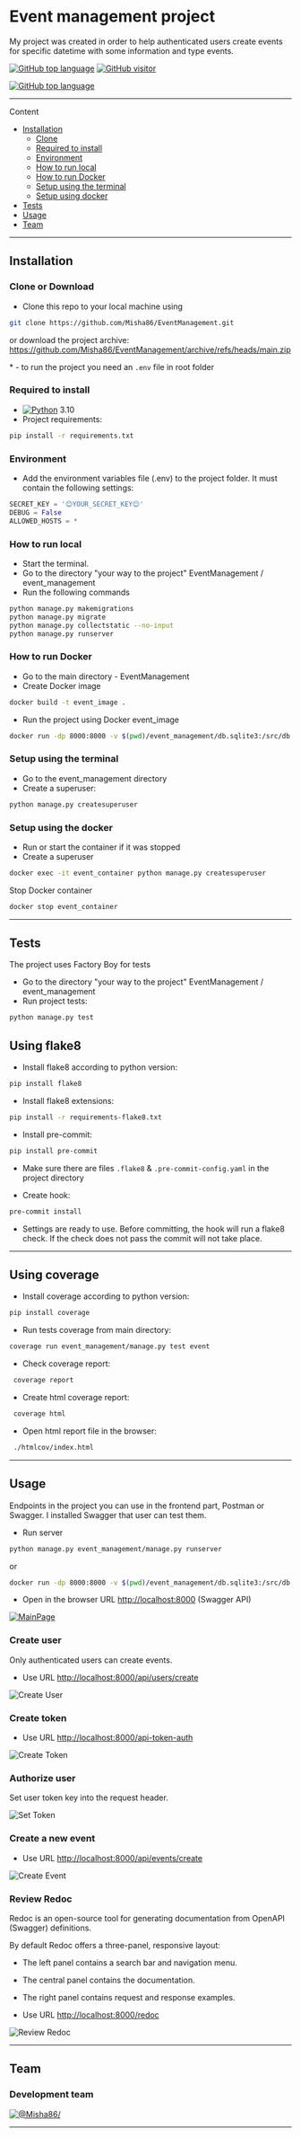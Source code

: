 # Event management project

My project was created in order to help authenticated users create events for specific datetime with some information and type events.

[![GitHub top language](https://img.shields.io/github/languages/top/Misha86/EventManagement)](https://img.shields.io/github/languages/top/Misha86/EventManagement)
[![GitHub visitor](https://visitor-badge.laobi.icu/badge?page_id=Misha86.EventManagement)](https://visitor-badge.laobi.icu/badge?page_id=Misha86Event.Management)

[![GitHub top language](https://github-readme-stats.vercel.app/api?username=Misha86&show_icons=true&hide=contribs>,prs&cache_seconds=86400&theme=default_repocard)](https://github-readme-stats.vercel.app/api?username=anuraghazra&show_icons=true&hide=contribs>,prs&cache_seconds=86400&theme=default_repocard)

---
Content

- [Installation](#installation)
  - [Clone](#clone-or-download)
  - [Required to install](#Required-to-install)
  - [Environment](#environment)
  - [How to run local](#How-to-run-local)
  - [How to run Docker](#how-to-run-docker)
  - [Setup using the terminal](#setup-using-the-terminal)
  - [Setup using docker](#setup-using-the-docker)
- [Tests](#tests)
- [Usage](#usage)
- [Team](#team)

---

## Installation

### Clone or Download

- Clone this repo to your local machine using

```bash
git clone https://github.com/Misha86/EventManagement.git
```

  or download the project archive: <https://github.com/Misha86/EventManagement/archive/refs/heads/main.zip>

<a name="footnote">*</a> - to run the project you need an `.env` file in root folder

### Required to install

- [![Python](https://docs.python.org/3.10/_static/py.svg)](https://www.python.org/downloads/release/python-3109/) 3.10
- Project requirements:

```bash
pip install -r requirements.txt
```

### Environment

- Add the environment variables file (.env) to the project folder.
It must contain the following settings:

```python
SECRET_KEY = '😊YOUR_SECRET_KEY😊'
DEBUG = False 
ALLOWED_HOSTS = *
```

### How to run local

- Start the terminal.
- Go to the directory "your way to the project" EventManagement / event_management
- Run the following commands

```bash
python manage.py makemigrations
python manage.py migrate
python manage.py collectstatic --no-input
python manage.py runserver
```

###

### How to run Docker

- Go to the main directory - EventManagement
- Create Docker image

```bash
docker build -t event_image .
```

- Run the project using Docker event_image

```bash
docker run -dp 8000:8000 -v $(pwd)/event_management/db.sqlite3:/src/db.sqlite3 --name event_container --rm event_image
```

###

### Setup using the terminal

- Go to the event_management directory
- Create a superuser:

```bash
python manage.py createsuperuser
```

###

### Setup using the docker

- Run or start the container if it was stopped
- Create a superuser

```bash
docker exec -it event_container python manage.py createsuperuser
```

Stop Docker container

```bash
docker stop event_container  
```

---

## Tests

The project uses Factory Boy for tests

- Go to the directory "your way to the project" EventManagement / event_management
- Run project tests:

```bash
python manage.py test
```

## Using flake8

- Install flake8 according to python version:

```bash
pip install flake8
```

- Install flake8 extensions:

```bash
pip install -r requirements-flake8.txt
```

- Install pre-commit:

```bash
pip install pre-commit
```

- Make sure there are files `.flake8` & `.pre-commit-config.yaml` in the project
directory

- Create hook:

```bash
pre-commit install
```

- Settings are ready to use. Before committing, the hook will run
a flake8 check. If the check does not pass the commit will not take place.

---

## Using coverage

- Install coverage according to python version:

```bash
pip install coverage
```

- Run tests coverage from main directory:

```bash
coverage run event_management/manage.py test event
```

- Check coverage report:

```bash
 coverage report
```

- Create html coverage report:

```bash
 coverage html
```

- Open html report file in the browser:

```bash
 ./htmlcov/index.html
```

---

## Usage

Endpoints in the project you can use in the frontend part, Postman or Swagger. I installed Swagger that user can test them.

- Run server

```bash
python manage.py event_management/manage.py runserver
```

or

```bash
docker run -dp 8000:8000 -v $(pwd)/event_management/db.sqlite3:/src/db.sqlite3 --name event_container --rm event_image
```

- Open in the browser URL <http://localhost:8000> (Swagger API)

[![MainPage](README_STATIC/main_page.png)](http://localhost:8000)

### Create user

Only authenticated users can create events.

- Use URL <http://localhost:8000/api/users/create>

![Create User](README_STATIC/create_user.gif)

### Create token

- Use URL <http://localhost:8000/api-token-auth>

![Create Token](README_STATIC/create_token.gif)

### Authorize user

Set user token key into the request header.

![Set Token](README_STATIC/authorize.gif)

### Create a new event

- Use URL <http://localhost:8000/api/events/create>

![Create Event](README_STATIC/create_event.gif)

### Review Redoc

Redoc is an open-source tool for generating documentation from OpenAPI (Swagger) definitions.

By default Redoc offers a three-panel, responsive layout:

- The left panel contains a search bar and navigation menu.
- The central panel contains the documentation.
- The right panel contains request and response examples.

- Use URL <http://localhost:8000/redoc>

![Review Redoc](README_STATIC/redoc.gif)

---

## Team

### Development team

[![@Misha86/](https://github.com/Misha86.png?size=200)](https://github.com/Misha86)

---

